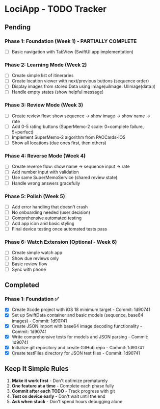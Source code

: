 # LociApp - TODO Tracker

## Pending

### Phase 1: Foundation (Week 1) - PARTIALLY COMPLETE
- [ ] Basic navigation with TabView (SwiftUI app implementation)

### Phase 2: Learning Mode (Week 2)
- [ ] Create simple list of itineraries
- [ ] Create location viewer with next/previous buttons (sequence order)
- [ ] Display images from stored Data using Image(uiImage: UIImage(data:))
- [ ] Handle empty states (show helpful message)

### Phase 3: Review Mode (Week 3)
- [ ] Create review flow: show sequence → show image → show name → rate
- [ ] Add 0-5 rating buttons (SuperMemo-2 scale: 0=complete failure, 5=perfect)
- [ ] Implement SuperMemo-2 algorithm from PAOCards-iOS
- [ ] Show all locations (due ones first, then others)

### Phase 4: Reverse Mode (Week 4)
- [ ] Create reverse flow: show name → sequence input → rate
- [ ] Add number input with validation
- [ ] Use same SuperMemoService (shared review state)
- [ ] Handle wrong answers gracefully

### Phase 5: Polish (Week 5)
- [ ] Add error handling that doesn't crash
- [ ] No onboarding needed (user decision)
- [ ] Comprehensive automated testing
- [ ] Add app icon and basic styling
- [ ] Final device testing once automated tests pass

### Phase 6: Watch Extension (Optional - Week 6)
- [ ] Create simple watch app
- [ ] Show due reviews only
- [ ] Basic review flow
- [ ] Sync with phone

## Completed

### Phase 1: Foundation ✅
- [x] Create Xcode project with iOS 18 minimum target - Commit: 1d90741
- [x] Set up SwiftData container and basic models (sequence, base64 images) - Commit: 1d90741
- [x] Create JSON import with base64 image decoding functionality - Commit: 1d90741
- [x] Write comprehensive tests for models and JSON parsing - Commit: 1d90741
- [x] Initialize git repository and create GitHub repo - Commit: 1d90741
- [x] Create testFiles directory for JSON test files - Commit: 1d90741

## Keep It Simple Rules
1. **Make it work first** - Don't optimize prematurely
2. **One feature at a time** - Complete each phase fully
3. **Commit after each TODO** - Track progress with git
4. **Test on device early** - Don't wait until the end
5. **Ask when stuck** - Don't spend hours debugging alone